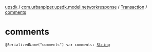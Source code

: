 [upsdk](../../index.md) / [com.urbanpiper.upsdk.model.networkresponse](../index.md) / [Transaction](index.md) / [comments](./comments.md)

# comments

`@SerializedName("comments") var comments: `[`String`](https://kotlinlang.org/api/latest/jvm/stdlib/kotlin/-string/index.html)